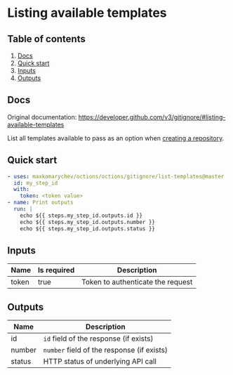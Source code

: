 # Listing available templates

## Table of contents

1. [Docs](#docs)
1. [Quick start](#quick-start)
1. [Inputs](#inputs)
1. [Outputs](#outputs)

<a name="quick-start" ></a>
## Docs

Original documentation: https://developer.github.com/v3/gitignore/#listing-available-templates

List all templates available to pass as an option when [creating a repository](https://developer.github.com/v3/repos/#create).


<a name="quick start" ></a>
## Quick start

```yaml
- uses: maxkomarychev/octions/octions/gitignore/list-templates@master
  id: my_step_id
  with:
    token: <token value>
- name: Print outputs
  run: |
    echo ${{ steps.my_step_id.outputs.id }}
    echo ${{ steps.my_step_id.outputs.number }}
    echo ${{ steps.my_step_id.outputs.status }}
```


<a name="inputs" ></a>
## Inputs

| Name | Is required | Description |
|---|---|---|
|token|true|Token to authenticate the request

<a name="outputs" ></a>
## Outputs

| Name | Description |
|---|---|
|id|`id` field of the response (if exists)|
|number|`number` field of the response (if exists)|
|status|HTTP status of underlying API call|

